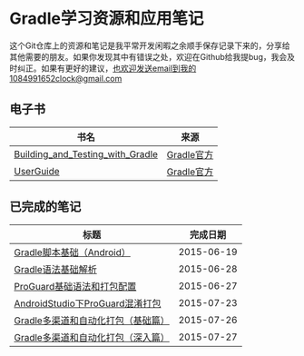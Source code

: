 # Gradle学习资源和应用笔记

这个Git仓库上的资源和笔记是我平常开发闲暇之余顺手保存记录下来的，分享给其他需要的朋友。如果你发现其中有错误之处，欢迎在Github给我提bug，我会及时纠正。如果有更好的建议，也欢迎发送email到我的1084991652clock@gmail.com


## 电子书

|	书名	|	来源	|
|----------|-------------|
|	[Building_and_Testing_with_Gradle](电子书/Building_and_Testing_with_Gradle.pdf)	|	[Gradle官方](https://gradle.org/)	|
|	[UserGuide](电子书/userguide.pdf)	|	[Gradle官方](https://gradle.org/)	|


## 已完成的笔记

|	标题		|	完成日期	|
|----------|-------------|
|	[Gradle脚本基础（Android）](1_Gradle脚本基础（Android）.md)	|	2015-06-19	|
|	[Gradle语法基础解析](2_Gradle语法基础解析.md)	|	2015-06-28	|
|	[ProGuard基础语法和打包配置](3_ProGuard基础语法和打包配置.md)	|	2015-06-27	|
|	[AndroidStudio下ProGuard混淆打包](4_AndroidStudio下ProGuard混淆打包.md)	|	2015-07-23	|
|	[Gradle多渠道和自动化打包（基础篇）](5_Gradle多渠道和自动化打包（基础篇）.md)|	2015-07-26	|
|	[Gradle多渠道和自动化打包（深入篇）](6_Gradle多渠道和自动化打包（深入篇）.md)|	2015-07-27	|